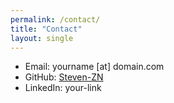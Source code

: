 ```yaml
---
permalink: /contact/
title: "Contact"
layout: single
---
```



- Email: yourname [at] domain.com
- GitHub: [Steven-ZN](https://github.com/Steven-ZN)
- LinkedIn: your-link
